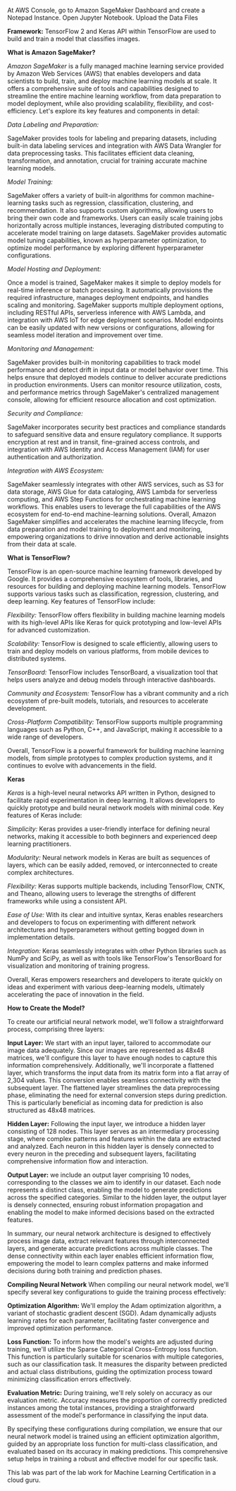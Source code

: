 At AWS Console, go to Amazon SageMaker Dashboard and create a Notepad Instance. Open Jupyter Notebook.
Upload the Data Files

**Framework:** TensorFlow 2 and Keras API within TensorFlow are used to build and train a model that classifies images.

**What is Amazon SageMaker?**

*Amazon SageMaker* is a fully managed machine learning service provided by Amazon Web Services (AWS) that enables developers and data scientists to build, train, and deploy machine learning models at scale. It offers a comprehensive suite of tools and capabilities designed to streamline the entire machine learning workflow, from data preparation to model deployment, while also providing scalability, flexibility, and cost-efficiency. Let's explore its key features and components in detail:

*Data Labeling and Preparation:*

SageMaker provides tools for labeling and preparing datasets, including built-in data labeling services and integration with AWS Data Wrangler for data preprocessing tasks. This facilitates efficient data cleaning, transformation, and annotation, crucial for training accurate machine learning models.

*Model Training:*

SageMaker offers a variety of built-in algorithms for common machine-learning tasks such as regression, classification, clustering, and recommendation. It also supports custom algorithms, allowing users to bring their own code and frameworks.
Users can easily scale training jobs horizontally across multiple instances, leveraging distributed computing to accelerate model training on large datasets.
SageMaker provides automatic model tuning capabilities, known as hyperparameter optimization, to optimize model performance by exploring different hyperparameter configurations.

*Model Hosting and Deployment:*

Once a model is trained, SageMaker makes it simple to deploy models for real-time inference or batch processing. It automatically provisions the required infrastructure, manages deployment endpoints, and handles scaling and monitoring.
SageMaker supports multiple deployment options, including RESTful APIs, serverless inference with AWS Lambda, and integration with AWS IoT for edge deployment scenarios.
Model endpoints can be easily updated with new versions or configurations, allowing for seamless model iteration and improvement over time.

*Monitoring and Management:*

SageMaker provides built-in monitoring capabilities to track model performance and detect drift in input data or model behavior over time. This helps ensure that deployed models continue to deliver accurate predictions in production environments.
Users can monitor resource utilization, costs, and performance metrics through SageMaker's centralized management console, allowing for efficient resource allocation and cost optimization.

*Security and Compliance:*

SageMaker incorporates security best practices and compliance standards to safeguard sensitive data and ensure regulatory compliance. It supports encryption at rest and in transit, fine-grained access controls, and integration with AWS Identity and Access Management (IAM) for user authentication and authorization.

*Integration with AWS Ecosystem:*

SageMaker seamlessly integrates with other AWS services, such as S3 for data storage, AWS Glue for data cataloging, AWS Lambda for serverless computing, and AWS Step Functions for orchestrating machine learning workflows. This enables users to leverage the full capabilities of the AWS ecosystem for end-to-end machine-learning solutions.
Overall, Amazon SageMaker simplifies and accelerates the machine learning lifecycle, from data preparation and model training to deployment and monitoring, empowering organizations to drive innovation and derive actionable insights from their data at scale.

**What is TensorFlow?**

TensorFlow is an open-source machine learning framework developed by Google. It provides a comprehensive ecosystem of tools, libraries, and resources for building and deploying machine learning models. TensorFlow supports various tasks such as classification, regression, clustering, and deep learning. Key features of TensorFlow include:

*Flexibility:* TensorFlow offers flexibility in building machine learning models with its high-level APIs like Keras for quick prototyping and low-level APIs for advanced customization.

*Scalability:* TensorFlow is designed to scale efficiently, allowing users to train and deploy models on various platforms, from mobile devices to distributed systems.

*TensorBoard:* TensorFlow includes TensorBoard, a visualization tool that helps users analyze and debug models through interactive dashboards.

*Community and Ecosystem:* TensorFlow has a vibrant community and a rich ecosystem of pre-built models, tutorials, and resources to accelerate development.

*Cross-Platform Compatibility:* TensorFlow supports multiple programming languages such as Python, C++, and JavaScript, making it accessible to a wide range of developers.

Overall, TensorFlow is a powerful framework for building machine learning models, from simple prototypes to complex production systems, and it continues to evolve with advancements in the field.

**Keras**

*Keras* is a high-level neural networks API written in Python, designed to facilitate rapid experimentation in deep learning. It allows developers to quickly prototype and build neural network models with minimal code. Key features of Keras include:

*Simplicity:* Keras provides a user-friendly interface for defining neural networks, making it accessible to both beginners and experienced deep learning practitioners.

*Modularity:* Neural network models in Keras are built as sequences of layers, which can be easily added, removed, or interconnected to create complex architectures.

*Flexibility:* Keras supports multiple backends, including TensorFlow, CNTK, and Theano, allowing users to leverage the strengths of different frameworks while using a consistent API.

*Ease of Use:* With its clear and intuitive syntax, Keras enables researchers and developers to focus on experimenting with different network architectures and hyperparameters without getting bogged down in implementation details.

*Integration:* Keras seamlessly integrates with other Python libraries such as NumPy and SciPy, as well as with tools like TensorFlow's TensorBoard for visualization and monitoring of training progress.

Overall, Keras empowers researchers and developers to iterate quickly on ideas and experiment with various deep-learning models, ultimately accelerating the pace of innovation in the field.

**How to Create the Model?**

To create our artificial neural network model, we'll follow a straightforward process, comprising three layers:

**Input Layer:**
We start with an input layer, tailored to accommodate our image data adequately. Since our images are represented as 48x48 matrices, we'll configure this layer to have enough nodes to capture this information comprehensively.
Additionally, we'll incorporate a flattened layer, which transforms the input data from its matrix form into a flat array of 2,304 values. This conversion enables seamless connectivity with the subsequent layer.
The flattened layer streamlines the data preprocessing phase, eliminating the need for external conversion steps during prediction. This is particularly beneficial as incoming data for prediction is also structured as 48x48 matrices.

**Hidden Layer:**
Following the input layer, we introduce a hidden layer consisting of 128 nodes. This layer serves as an intermediary processing stage, where complex patterns and features within the data are extracted and analyzed.
Each neuron in this hidden layer is densely connected to every neuron in the preceding and subsequent layers, facilitating comprehensive information flow and interaction.

**Output Layer:**
we include an output layer comprising 10 nodes, corresponding to the classes we aim to identify in our dataset. Each node represents a distinct class, enabling the model to generate predictions across the specified categories.
Similar to the hidden layer, the output layer is densely connected, ensuring robust information propagation and enabling the model to make informed decisions based on the extracted features.

In summary, our neural network architecture is designed to effectively process image data, extract relevant features through interconnected layers, and generate accurate predictions across multiple classes. The dense connectivity within each layer enables efficient information flow, empowering the model to learn complex patterns and make informed decisions during both training and prediction phases.

**Compiling Neural Network**
When compiling our neural network model, we'll specify several key configurations to guide the training process effectively:

**Optimization Algorithm:**
We'll employ the Adam optimization algorithm, a variant of stochastic gradient descent (SGD). Adam dynamically adjusts learning rates for each parameter, facilitating faster convergence and improved optimization performance.

**Loss Function:**
To inform how the model's weights are adjusted during training, we'll utilize the Sparse Categorical Cross-Entropy loss function. This function is particularly suitable for scenarios with multiple categories, such as our classification task. It measures the disparity between predicted and actual class distributions, guiding the optimization process toward minimizing classification errors effectively.

**Evaluation Metric:**
During training, we'll rely solely on accuracy as our evaluation metric. Accuracy measures the proportion of correctly predicted instances among the total instances, providing a straightforward assessment of the model's performance in classifying the input data.

By specifying these configurations during compilation, we ensure that our neural network model is trained using an efficient optimization algorithm, guided by an appropriate loss function for multi-class classification, and evaluated based on its accuracy in making predictions. This comprehensive setup helps in training a robust and effective model for our specific task.

This lab was part of the lab work for Machine Learning Certification in a cloud guru.
